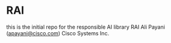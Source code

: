 # RAI

this is the initial repo for the responsible AI library RAI
Ali Payani (apayani@cisco.com)
Cisco Systems Inc. 